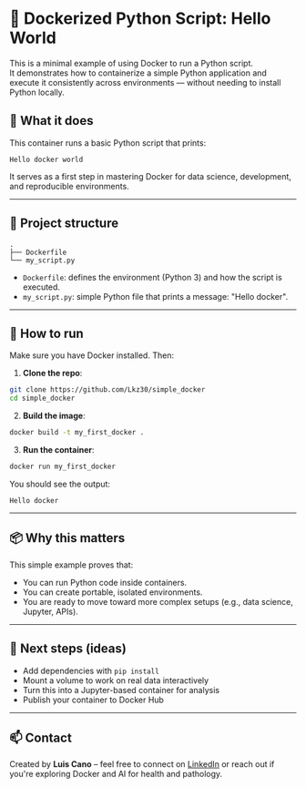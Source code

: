 # 🐳 Dockerized Python Script: Hello World

This is a minimal example of using Docker to run a Python script.  
It demonstrates how to containerize a simple Python application and execute it consistently across environments — without needing to install Python locally.

## 🧠 What it does

This container runs a basic Python script that prints:

```
Hello docker world
```

It serves as a first step in mastering Docker for data science, development, and reproducible environments.

---

## 📁 Project structure

```
.
├── Dockerfile
└── my_script.py
```

- `Dockerfile`: defines the environment (Python 3) and how the script is executed.
- `my_script.py`: simple Python file that prints a message: "Hello docker".

---

## 🚀 How to run

Make sure you have Docker installed. Then:

1. **Clone the repo**:

```bash
git clone https://github.com/Lkz30/simple_docker
cd simple_docker
```

2. **Build the image**:

```bash
docker build -t my_first_docker .
```

3. **Run the container**:

```bash
docker run my_first_docker
```

You should see the output:

```
Hello docker 
```

---

## 📦 Why this matters

This simple example proves that:

- You can run Python code inside containers.
- You can create portable, isolated environments.
- You are ready to move toward more complex setups (e.g., data science, Jupyter, APIs).

---

## 🔧 Next steps (ideas)

- Add dependencies with `pip install`
- Mount a volume to work on real data interactively
- Turn this into a Jupyter-based container for analysis
- Publish your container to Docker Hub

---

## 📫 Contact

Created by **Luis Cano** – feel free to connect on [LinkedIn](https://www.linkedin.com) or reach out if you're exploring Docker and AI for health and pathology.
